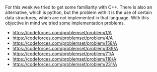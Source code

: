 For this week we tried to get some familiarity with C++. There is also an alternative, which is python, but the problem with it is the use of certain data structures, which are not implemented in that language. 
With this objective in mind we tried some implementation problems.

- https://codeforces.com/problemset/problem/1/A
- https://codeforces.com/problemset/problem/4/A
- https://codeforces.com/problemset/problem/158/A
- https://codeforces.com/problemset/problem/339/A
- https://codeforces.com/problemset/problem/71/A
- https://codeforces.com/problemset/problem/118/A
- https://codeforces.com/problemset/problem/231/A
